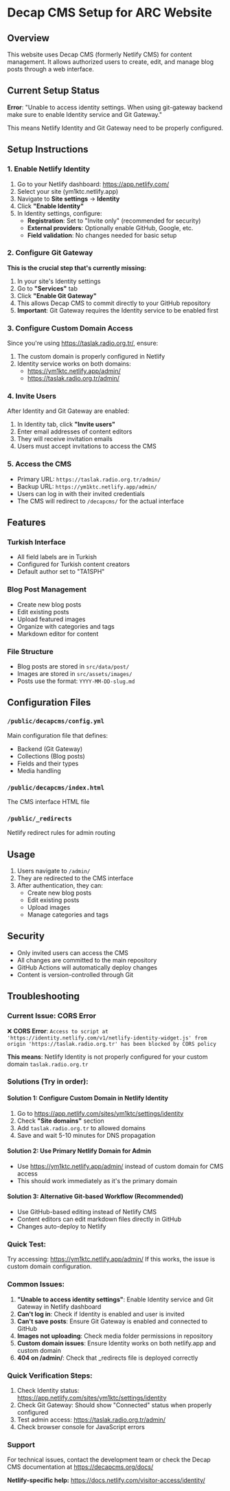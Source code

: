 # Decap CMS Setup for ARC Website

## Overview

This website uses Decap CMS (formerly Netlify CMS) for content management. It allows authorized users to create, edit, and manage blog posts through a web interface.

## Current Setup Status

**Error**: "Unable to access identity settings. When using git-gateway backend make sure to enable Identity service and Git Gateway."

This means Netlify Identity and Git Gateway need to be properly configured.

## Setup Instructions

### 1. Enable Netlify Identity

1. Go to your Netlify dashboard: https://app.netlify.com/
2. Select your site (ym1ktc.netlify.app)
3. Navigate to **Site settings** → **Identity**
4. Click **"Enable Identity"**
5. In Identity settings, configure:
   - **Registration**: Set to "Invite only" (recommended for security)
   - **External providers**: Optionally enable GitHub, Google, etc.
   - **Field validation**: No changes needed for basic setup

### 2. Configure Git Gateway

**This is the crucial step that's currently missing:**

1. In your site's Identity settings
2. Go to **"Services"** tab
3. Click **"Enable Git Gateway"**
4. This allows Decap CMS to commit directly to your GitHub repository
5. **Important**: Git Gateway requires the Identity service to be enabled first

### 3. Configure Custom Domain Access

Since you're using https://taslak.radio.org.tr/, ensure:

1. The custom domain is properly configured in Netlify
2. Identity service works on both domains:
   - https://ym1ktc.netlify.app/admin/
   - https://taslak.radio.org.tr/admin/

### 4. Invite Users

After Identity and Git Gateway are enabled:

1. In Identity tab, click **"Invite users"**
2. Enter email addresses of content editors
3. They will receive invitation emails
4. Users must accept invitations to access the CMS

### 5. Access the CMS

- Primary URL: `https://taslak.radio.org.tr/admin/`
- Backup URL: `https://ym1ktc.netlify.app/admin/`
- Users can log in with their invited credentials
- The CMS will redirect to `/decapcms/` for the actual interface

## Features

### Turkish Interface

- All field labels are in Turkish
- Configured for Turkish content creators
- Default author set to "TA1SPH"

### Blog Post Management

- Create new blog posts
- Edit existing posts
- Upload featured images
- Organize with categories and tags
- Markdown editor for content

### File Structure

- Blog posts are stored in `src/data/post/`
- Images are stored in `src/assets/images/`
- Posts use the format: `YYYY-MM-DD-slug.md`

## Configuration Files

### `/public/decapcms/config.yml`

Main configuration file that defines:

- Backend (Git Gateway)
- Collections (Blog posts)
- Fields and their types
- Media handling

### `/public/decapcms/index.html`

The CMS interface HTML file

### `/public/_redirects`

Netlify redirect rules for admin routing

## Usage

1. Users navigate to `/admin/`
2. They are redirected to the CMS interface
3. After authentication, they can:
   - Create new blog posts
   - Edit existing posts
   - Upload images
   - Manage categories and tags

## Security

- Only invited users can access the CMS
- All changes are committed to the main repository
- GitHub Actions will automatically deploy changes
- Content is version-controlled through Git

## Troubleshooting

### Current Issue: CORS Error

❌ **CORS Error**: `Access to script at 'https://identity.netlify.com/v1/netlify-identity-widget.js' from origin 'https://taslak.radio.org.tr' has been blocked by CORS policy`

**This means**: Netlify Identity is not properly configured for your custom domain `taslak.radio.org.tr`

### Solutions (Try in order):

#### Solution 1: Configure Custom Domain in Netlify Identity
1. Go to https://app.netlify.com/sites/ym1ktc/settings/identity
2. Check **"Site domains"** section
3. Add `taslak.radio.org.tr` to allowed domains
4. Save and wait 5-10 minutes for DNS propagation

#### Solution 2: Use Primary Netlify Domain for Admin
- Use https://ym1ktc.netlify.app/admin/ instead of custom domain for CMS access
- This should work immediately as it's the primary domain

#### Solution 3: Alternative Git-based Workflow (Recommended)
- Use GitHub-based editing instead of Netlify CMS
- Content editors can edit markdown files directly in GitHub
- Changes auto-deploy to Netlify

### Quick Test:
Try accessing: https://ym1ktc.netlify.app/admin/
If this works, the issue is custom domain configuration.

### Common Issues:

1. **"Unable to access identity settings"**: Enable Identity service and Git Gateway in Netlify dashboard
2. **Can't log in**: Check if Identity is enabled and user is invited
3. **Can't save posts**: Ensure Git Gateway is enabled and connected to GitHub
4. **Images not uploading**: Check media folder permissions in repository
5. **Custom domain issues**: Ensure Identity works on both netlify.app and custom domain
6. **404 on /admin/**: Check that _redirects file is deployed correctly

### Quick Verification Steps:

1. Check Identity status: https://app.netlify.com/sites/ym1ktc/settings/identity
2. Check Git Gateway: Should show "Connected" status when properly configured
3. Test admin access: https://taslak.radio.org.tr/admin/
4. Check browser console for JavaScript errors

### Support

For technical issues, contact the development team or check the Decap CMS documentation at https://decapcms.org/docs/

**Netlify-specific help:** https://docs.netlify.com/visitor-access/identity/
